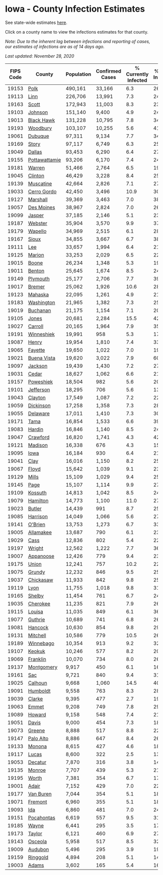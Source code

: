# Iowa - County Infection Estimates

See state-wide estimates [here](/infections/us-ia).

Click on a county name to view the infections estimates for that county.

*Note: Due to the inherent lag between infections and reporting of cases, our estimates of infections are as of 14 days ago.*

*Last updated: November 28, 2020*

|   FIPS Code |                         County |   Population |   Confirmed Cases |   % Currently Infected |   % Total Infected |
|-------------|--------------------------------|--------------|-------------------|------------------------|--------------------|
|       19153 |                   [Polk](polk) |      490,161 |            33,166 |                    6.3 |               26.5 |
|       19113 |                   [Linn](linn) |      226,706 |            13,991 |                    7.3 |               24.0 |
|       19163 |                 [Scott](scott) |      172,943 |            11,003 |                    8.3 |               23.6 |
|       19103 |             [Johnson](johnson) |      151,140 |             9,400 |                    4.9 |               24.4 |
|       19013 |       [Black Hawk](black-hawk) |      131,228 |            10,795 |                    7.8 |               34.1 |
|       19193 |           [Woodbury](woodbury) |      103,107 |            10,255 |                    5.6 |               41.9 |
|       19061 |             [Dubuque](dubuque) |       97,311 |             9,134 |                    7.7 |               34.7 |
|       19169 |                 [Story](story) |       97,117 |             6,749 |                    6.3 |               25.8 |
|       19049 |               [Dallas](dallas) |       93,453 |             6,290 |                    6.4 |               27.1 |
|       19155 | [Pottawattamie](pottawattamie) |       93,206 |             6,170 |                    7.4 |               24.3 |
|       19181 |               [Warren](warren) |       51,466 |             2,764 |                    6.5 |               19.9 |
|       19045 |             [Clinton](clinton) |       46,429 |             3,228 |                    8.4 |               25.8 |
|       19139 |         [Muscatine](muscatine) |       42,664 |             2,826 |                    7.1 |               27.8 |
|       19033 |     [Cerro Gordo](cerro-gordo) |       42,450 |             3,496 |                   10.9 |               30.0 |
|       19127 |           [Marshall](marshall) |       39,369 |             3,463 |                    7.0 |               38.6 |
|       19057 |       [Des Moines](des-moines) |       38,967 |             2,824 |                    7.0 |               26.7 |
|       19099 |               [Jasper](jasper) |       37,185 |             2,146 |                    5.1 |               23.0 |
|       19187 |             [Webster](webster) |       35,904 |             3,570 |                    9.9 |               37.4 |
|       19179 |             [Wapello](wapello) |       34,969 |             2,515 |                    6.1 |               28.9 |
|       19167 |                 [Sioux](sioux) |       34,855 |             3,667 |                    6.7 |               38.7 |
|       19111 |                     [Lee](lee) |       33,657 |             1,994 |                    6.4 |               21.8 |
|       19125 |               [Marion](marion) |       33,253 |             2,029 |                    6.5 |               22.5 |
|       19015 |                 [Boone](boone) |       26,234 |             1,348 |                    5.3 |               19.1 |
|       19011 |               [Benton](benton) |       25,645 |             1,674 |                    8.5 |               24.5 |
|       19149 |           [Plymouth](plymouth) |       25,177 |             2,706 |                    7.7 |               39.8 |
|       19017 |               [Bremer](bremer) |       25,062 |             1,926 |                   10.6 |               28.9 |
|       19123 |             [Mahaska](mahaska) |       22,095 |             1,261 |                    4.9 |               21.2 |
|       19183 |       [Washington](washington) |       21,965 |             1,382 |                    7.3 |               25.2 |
|       19019 |           [Buchanan](buchanan) |       21,175 |             1,154 |                    7.1 |               20.3 |
|       19105 |                 [Jones](jones) |       20,681 |             2,284 |                   15.5 |               42.6 |
|       19027 |             [Carroll](carroll) |       20,165 |             1,964 |                    7.9 |               35.7 |
|       19191 |       [Winneshiek](winneshiek) |       19,991 |               958 |                    5.3 |               17.6 |
|       19087 |                 [Henry](henry) |       19,954 |             1,810 |                    7.4 |               33.1 |
|       19065 |             [Fayette](fayette) |       19,650 |             1,022 |                    7.0 |               19.6 |
|       19021 |     [Buena Vista](buena-vista) |       19,620 |             3,022 |                    7.9 |               60.6 |
|       19097 |             [Jackson](jackson) |       19,439 |             1,430 |                    7.2 |               27.0 |
|       19031 |                 [Cedar](cedar) |       18,627 |             1,062 |                    6.6 |               21.4 |
|       19157 |         [Poweshiek](poweshiek) |       18,504 |               982 |                    5.6 |               20.7 |
|       19101 |         [Jefferson](jefferson) |       18,295 |               706 |                    5.6 |               13.8 |
|       19043 |             [Clayton](clayton) |       17,549 |             1,087 |                    7.2 |               22.8 |
|       19059 |         [Dickinson](dickinson) |       17,258 |             1,358 |                    7.3 |               28.5 |
|       19055 |           [Delaware](delaware) |       17,011 |             1,410 |                    7.3 |               30.3 |
|       19171 |                   [Tama](tama) |       16,854 |             1,533 |                    6.6 |               39.7 |
|       19083 |               [Hardin](hardin) |       16,846 |             1,140 |                    8.5 |               24.8 |
|       19047 |           [Crawford](crawford) |       16,820 |             1,741 |                    4.3 |               42.2 |
|       19121 |             [Madison](madison) |       16,338 |               676 |                    4.3 |               15.3 |
|       19095 |                   [Iowa](iowa) |       16,184 |               930 |                    6.4 |               21.3 |
|       19041 |                   [Clay](clay) |       16,016 |             1,150 |                    8.2 |               25.7 |
|       19067 |                 [Floyd](floyd) |       15,642 |             1,039 |                    9.1 |               23.8 |
|       19129 |                 [Mills](mills) |       15,109 |             1,029 |                    9.4 |               25.1 |
|       19145 |                   [Page](page) |       15,107 |             1,114 |                    9.9 |               27.8 |
|       19109 |             [Kossuth](kossuth) |       14,813 |             1,042 |                    8.5 |               24.6 |
|       19079 |           [Hamilton](hamilton) |       14,773 |             1,100 |                   11.0 |               27.3 |
|       19023 |               [Butler](butler) |       14,439 |               991 |                    8.7 |               25.0 |
|       19085 |           [Harrison](harrison) |       14,049 |             1,066 |                    5.6 |               27.4 |
|       19141 |             [O'Brien](o'brien) |       13,753 |             1,273 |                    6.7 |               33.4 |
|       19005 |         [Allamakee](allamakee) |       13,687 |               790 |                    6.1 |               23.2 |
|       19029 |                   [Cass](cass) |       12,836 |               802 |                    5.4 |               22.4 |
|       19197 |               [Wright](wright) |       12,562 |             1,222 |                    7.7 |               36.7 |
|       19007 |         [Appanoose](appanoose) |       12,426 |               779 |                    9.4 |               23.3 |
|       19175 |                 [Union](union) |       12,241 |               757 |                   10.2 |               22.4 |
|       19075 |               [Grundy](grundy) |       12,232 |               846 |                    9.5 |               25.6 |
|       19037 |         [Chickasaw](chickasaw) |       11,933 |               842 |                    9.8 |               25.6 |
|       19119 |                   [Lyon](lyon) |       11,755 |             1,018 |                    9.8 |               31.3 |
|       19165 |               [Shelby](shelby) |       11,454 |               761 |                    6.7 |               24.8 |
|       19035 |           [Cherokee](cherokee) |       11,235 |               821 |                    7.9 |               26.2 |
|       19115 |               [Louisa](louisa) |       11,035 |               849 |                    6.1 |               36.9 |
|       19077 |             [Guthrie](guthrie) |       10,689 |               741 |                    6.8 |               26.1 |
|       19081 |             [Hancock](hancock) |       10,630 |               854 |                    9.8 |               29.6 |
|       19131 |           [Mitchell](mitchell) |       10,586 |               779 |                   10.5 |               26.7 |
|       19189 |         [Winnebago](winnebago) |       10,354 |               913 |                    9.2 |               32.2 |
|       19107 |               [Keokuk](keokuk) |       10,246 |               577 |                    8.2 |               20.8 |
|       19069 |           [Franklin](franklin) |       10,070 |               734 |                    8.0 |               26.6 |
|       19137 |       [Montgomery](montgomery) |        9,917 |               450 |                    6.1 |               16.7 |
|       19161 |                     [Sac](sac) |        9,721 |               840 |                    9.4 |               31.0 |
|       19025 |             [Calhoun](calhoun) |        9,668 |             1,060 |                   14.5 |               40.7 |
|       19091 |           [Humboldt](humboldt) |        9,558 |               763 |                    8.3 |               28.8 |
|       19039 |               [Clarke](clarke) |        9,395 |               477 |                    2.7 |               19.3 |
|       19063 |                 [Emmet](emmet) |        9,208 |               749 |                    7.8 |               29.4 |
|       19089 |               [Howard](howard) |        9,158 |               548 |                    7.4 |               21.8 |
|       19051 |                 [Davis](davis) |        9,000 |               454 |                    7.3 |               18.9 |
|       19073 |               [Greene](greene) |        8,888 |               517 |                    8.8 |               22.0 |
|       19147 |         [Palo Alto](palo-alto) |        8,886 |               647 |                    8.4 |               26.1 |
|       19133 |               [Monona](monona) |        8,615 |               427 |                    4.6 |               18.0 |
|       19117 |                 [Lucas](lucas) |        8,600 |               322 |                    2.5 |               13.7 |
|       19053 |             [Decatur](decatur) |        7,870 |               316 |                    3.8 |               14.6 |
|       19135 |               [Monroe](monroe) |        7,707 |               439 |                    5.3 |               21.5 |
|       19195 |                 [Worth](worth) |        7,381 |               354 |                    6.7 |               17.7 |
|       19001 |                 [Adair](adair) |        7,152 |               429 |                    7.0 |               22.4 |
|       19177 |         [Van Buren](van-buren) |        7,044 |               354 |                    5.1 |               18.8 |
|       19071 |             [Fremont](fremont) |        6,960 |               355 |                    5.1 |               18.6 |
|       19093 |                     [Ida](ida) |        6,860 |               481 |                    7.0 |               24.9 |
|       19151 |       [Pocahontas](pocahontas) |        6,619 |               557 |                    9.5 |               31.0 |
|       19185 |                 [Wayne](wayne) |        6,441 |               295 |                    3.5 |               17.0 |
|       19173 |               [Taylor](taylor) |        6,121 |               460 |                    6.9 |               27.5 |
|       19143 |             [Osceola](osceola) |        5,958 |               517 |                    8.5 |               32.6 |
|       19009 |             [Audubon](audubon) |        5,496 |               295 |                    3.9 |               19.9 |
|       19159 |           [Ringgold](ringgold) |        4,894 |               208 |                    5.1 |               14.7 |
|       19003 |                 [Adams](adams) |        3,602 |               165 |                    5.4 |               16.6 |